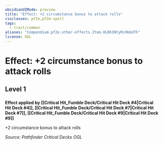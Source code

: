 ```yaml
---
obsidianUIMode: preview
title: "Effect: +2 circumstance bonus to attack rolls"
cssclasses: pf2e,pf2e-spell
tags:
  - trait/common
aliases: "Compendium.pf2e.other-effects.Item.HLBhINtyRcHk6d7h"
license: OGL
---
```

# Effect: +2 circumstance bonus to attack rolls
## Level 1
### 






**Effect applied by [[Critical Hit_Fumble Deck/Critical Hit Deck #4|Critical Hit Deck #4]], [[Critical Hit_Fumble Deck/Critical Hit Deck #7|Critical Hit Deck #7]], [[Critical Hit_Fumble Deck/Critical Hit Deck #9|Critical Hit Deck #9]]**

+2 circumstance bonus to attack rolls

*Source: Pathfinder Critical Decks*
*OGL*